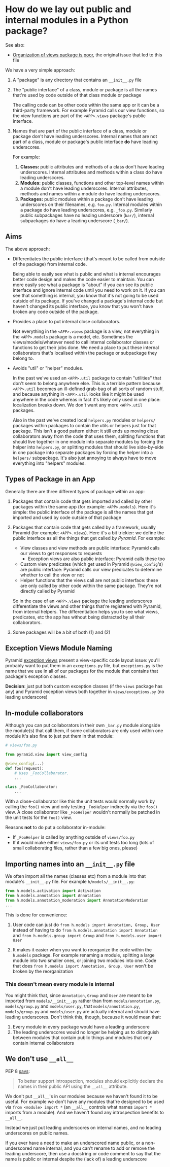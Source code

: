 # How do we lay out public and internal modules in a Python package?

See also:

* [Organization of views package is poor](https://github.com/hypothesis/lms/issues/1245), the original issue that led to this file

We have a very simple approach:

1. A "package" is any directory that contains an `__init__.py` file

2. The "public interface" of a class, module or package is all the names that're used by code outside of that class module or package

   The calling code can be other code within the same app or it can be a third-party framework. For example Pyramid calls our view functions, so the view functions are part of the `<APP>.views` package's public interface.

3. Names that are part of the public interface of a class, module or package don't have leading underscores. Internal names that are not part of a class, module or package's public interface **do** have leading underscores.

   For example:

   1. **Classes:** public attributes and methods of a class don't have leading underscores. Internal attributes and methods within a class do have leading underscores.
   2. **Modules:** public classes, functions and other top-level names within a module don't have leading underscores. Internal attributes, methods and names within a module do have leading underscores.
   3. **Packages:** public modules within a package don't have leading underscores on their filenames, e.g. `foo.py`. Internal modules within a package do have leading underscores, e.g. `_foo.py`. Similarly public subpackages have no leading underscore (`bar/`), internal subpackages do have a leading underscore (`_bar/`).

## Aims

The above approach:

* Differentiates the public interface (that's meant to be called from outside of the package) from internal code.

  Being able to easily see what is public and what is internal encourages better code design and makes the code easier to maintain. You can more easily see what a package is "about" if you can see its public interface and ignore internal code until you need to work on it. If you can see that something is internal, you know that it's not going to be used outside of its package. If you've changed a package's internal code but haven't changed its public interface, you know that you won't have broken any code outside of the package.

* Provides a place to put internal close collaborators.

  Not everything in the `<APP>.views` package is a view, not everything in the `<APP>.models` package is a model, etc. Sometimes the views/models/whatever need to call internal collaborator classes or functions to get their jobs done. We need a place to put these internal collaborators that's localised within the package or subpackage they belong to.

* Avoids "util" or "helper" modules.

  In the past we've used an `<APP>.util` package to contain "utilities" that don't seem to belong anywhere else. This is a terrible pattern because `<APP>.util` becomes an ill-defined grab-bag of all sorts of random stuff, and because anything in `<APP>.util` looks like it might be used anywhere in the code whereas in fact it's likely only used in one place: localization breaks down. We don't want any more `<APP>.util` packages.

  Also in the past we've created local `helpers.py` modules or `helpers/` packages within packages to contain the utils or helpers just for that package. This isn't a good pattern either: it still ends up moving close collaborators away from the code that uses them, splitting functions that should live together in one module into separate modules by forcing the helper into `helpers.py`, or splitting modules that should live side-by-side in one package into separate packages by forcing the helper into a `helpers/` subpackage. It's also just annoying to always have to move everything into "helpers" modules.

## Types of Package in an App

Generally there are three different types of package within an app:

1. Packages that contain code that gets imported and called by other packages within the same app (for example: `<APP>.models`). Here it's simple: the public interface of the package is all the names that get imported and used by code outside of that package

2. Packages that contain code that gets called by a framework, usually Pyramid (for example: `<APP>.views`). Here it's a bit trickier: we define the public interface as all the things that get called _by Pyramid_. For example:

   * View classes and view methods are public interface: Pyramid calls our views to get responses to requests
     * Exception views are also public interface: Pyramid calls these too
   * Custom view predicates (which get used in Pyramid `@view_config`'s) are public interface: Pyramid calls our view predicates to determine whether to call the view or not
   * Helper functions that the views call are not public interface: these are only called by other code within the same package. They're not directly called by Pyramid

   So in the case of an `<APP>.views` package the leading underscores differentiate the views and other things that're registered with Pyramid, from internal helpers. The differentiation helps you to see what views, predicates, etc the app has without being distracted by all their collaborators.

3. Some packages will be a bit of both (1) and (2)

## Exception Views Module Naming

Pyramid [exception views](https://docs.pylonsproject.org/projects/pyramid/en/latest/narr/views.html#custom-exception-views) present a view-specific code layout issue: you'll probably want to put them in an `exceptions.py` file, but `exceptions.py` is the name that we use in all of our packages for the module that contains that package's exception classes. 

**Decision**: just put both custom exception classes (if the `views` package has any) and Pyramid exception views both together in `views/exceptions.py` (no leading underscore)

## In-module collaborators

Although you can put collaborators in their own `_bar.py` module alongside the module(s) that call them, if some collaborators are only used within one module it's also fine to just put them in that module:

```python
# views/foo.py

from pyramid.view import view_config

@view_config(...)
def foo(request):
    # Uses _FooCollaborator.
    ...

class _FooCollaborator:
    ...
```

With a close-collaborator like this the unit tests would normally work by calling the `foo()` view and only testing `_FooHelper` indirectly via the `foo()` view. A close collaborator like `_FooHelper` wouldn't normally be patched in the unit tests for the `foo()` view.

Reasons **not** to do put a collaborator in-module:

* If `_FooHelper` is called by anything outside of `views/foo.py`
* If it would make either `views/foo.py` or its unit tests too long (lots of small collaborating files, rather than a few big ones, please)

## Importing names into an `__init__.py` file

We often import all the names (classes etc) from a module into that module's `__init__.py` file. For example `h/models/__init__.py`:

```python
from h.models.activation import Activation
from h.models.annotation import Annotation
from h.models.annotation_moderation import AnnotationModeration
...
```

This is done for convenience:

1. User code can just do `from h.models import Annotation, Group, User` instead of having to do `from h.models.annotation import Annotation` and `from h.models.group import Group` and `from h.models.user import User`

2. It makes it easier when you want to reorganize the code within the `h.models` package. For example renaming a module, splitting a large module into two smaller ones, or joining two modules into one. Code that does `from h.models import Annotation, Group, User` won't be broken by the reorganization

### This doesn't mean every module is internal

You might think that, since `Annotation`, `Group` and `User` are meant to be imported from `models/__init__.py` rather than from `models/annotation.py`, `models/group.py` and `models/user.py`, that `models/annotation.py`, `models/group.py` and `models/user.py` are actually internal and should have leading underscores. Don't think this, though, because it would mean that:

1. Every module in every package would have a leading underscore
2. The leading underscores would no longer be helping us to distinguish between modules that contain public things and modules that only contain internal collaborators

## We don't use `__all__`

PEP 8 [says](https://www.python.org/dev/peps/pep-0008/#public-and-internal-interfaces):

> To better support introspection, modules should explicitly declare the names in their public API using the `__all__` attribute.

We don't put `__all__`'s in our modules because we haven't found it to be useful. For example we don't have any modules that're designed to be used via `from <module> import *` (an `__all__` controls what names `import *` imports from a module). And we haven't found any introspection benefits to `__all__`.

Instead we just put leading underscores on internal names, and no leading underscores on public names.

If you ever have a need to make an underscored name public, or a non-underscored name internal, and you can't rename to add or remove the leading underscore, then use a docstring or code comment to say that the name is public or internal despite the (lack of) a leading underscore
